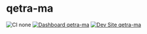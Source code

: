 # qetra-ma

![CI none](https://img.shields.io/badge/ci-none-orange.svg)
[![Dashboard qetra-ma](https://img.shields.io/badge/dashboard-qetra_ma-yellow.svg)](https://dashboard.pantheon.io/sites/6bc3d4b0-3eab-4809-a896-62f3657346f6#dev/code)
[![Dev Site qetra-ma](https://img.shields.io/badge/site-qetra_ma-blue.svg)](http://dev-qetra-ma.pantheonsite.io/)